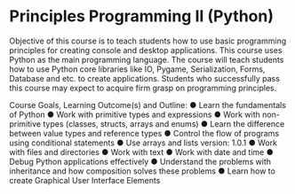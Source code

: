 ﻿# Principles Programming II (Python)

Objective of this course is to teach students how to use basic programming principles for
creating console and desktop applications. This course uses Python as the main programming
language. The course will teach students how to use Python core libraries like IO, Pygame,
Serialization, Forms, Database and etc. to create applications. Students who successfully pass
this course may expect to acquire firm grasp on programming principles.


Course Goals, Learning Outcome(s) and Outline:
● Learn the fundamentals of Python
● Work with primitive types and expressions
● Work with non-primitive types (classes, structs, arrays and enums)
● Learn the difference between value types and reference types
● Control the flow of programs using conditional statements
● Use arrays and lists
version: 1.0.1
● Work with files and directories
● Work with text
● Work with date and time
● Debug Python applications effectively
● Understand the problems with inheritance and how composition solves these problems
● Learn how to create Graphical User Interface Elements
